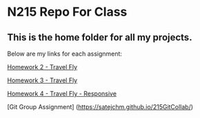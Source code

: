 # N215 Repo For Class

## This is the home folder for all my projects.

Below are my links for each assignment:

[Homework 2 - Travel Fly](https://satejchm.github.io/215repos/travelfly-hero/)

[Homework 3 - Travel Fly](https://satejchm.github.io/215repos/travelfly-hero/)

[Homework 4 - Travel Fly - Responsive](https://satejchm.github.io/215repos/travelfly-hero/)

[Git Group Assignment] (https://satejchm.github.io/215GitCollab/)
